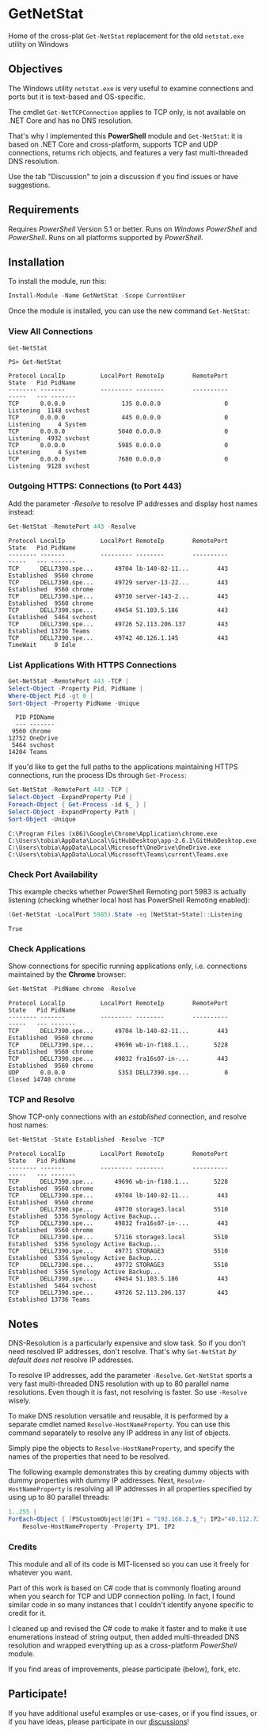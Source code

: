 # GetNetStat
Home of the cross-plat `Get-NetStat` replacement for the old `netstat.exe` utility on Windows

## Objectives

The Windows utility `netstat.exe` is very useful to examine connections and ports but it is text-based and OS-specific.

The cmdlet `Get-NetTCPConnection` applies to TCP only, is not available on .NET Core and has no DNS resolution.

That's why I implemented this **PowerShell** module and `Get-NetStat`: it is based on .NET Core and cross-platform, supports TCP and UDP connections, returns rich objects, and features a very fast multi-threaded DNS resolution.

Use the tab "Discussion" to join a discussion if you find issues or have suggestions.

## Requirements

Requires *PowerShell* Version 5.1 or better. Runs on *Windows PowerShell* and *PowerShell*. Runs on all platforms supported by *PowerShell*.

## Installation

To install the module, run this:

```powershell
Install-Module -Name GetNetStat -Scope CurrentUser
```

Once the module is installed, you can use the new command `Get-NetStat`:

### View All Connections

```powershell
Get-NetStat
```

```
PS> Get-NetStat

Protocol LocalIp          LocalPort RemoteIp        RemotePort           State   Pid PidName
-------- -------          --------- --------        ----------           -----   --- -------
TCP      0.0.0.0                135 0.0.0.0                  0       Listening  1148 svchost
TCP      0.0.0.0                445 0.0.0.0                  0       Listening     4 System
TCP      0.0.0.0               5040 0.0.0.0                  0       Listening  4932 svchost
TCP      0.0.0.0               5985 0.0.0.0                  0       Listening     4 System
TCP      0.0.0.0               7680 0.0.0.0                  0       Listening  9128 svchost
```

### Outgoing HTTPS: Connections (to Port 443)

Add the parameter *-Resolve* to resolve IP addresses and display host names instead:

```powershell
Get-NetStat -RemotePort 443 -Resolve
```

```
Protocol LocalIp          LocalPort RemoteIp        RemotePort           State   Pid PidName
-------- -------          --------- --------        ----------           -----   --- -------
TCP      DELL7390.spe...      49704 lb-140-82-11...        443     Established  9560 chrome
TCP      DELL7390.spe...      49729 server-13-22...        443     Established  9560 chrome
TCP      DELL7390.spe...      49730 server-143-2...        443     Established  9560 chrome
TCP      DELL7390.spe...      49454 51.103.5.186           443     Established  5464 svchost
TCP      DELL7390.spe...      49726 52.113.206.137         443     Established 13736 Teams
TCP      DELL7390.spe...      49742 40.126.1.145           443        TimeWait     0 Idle
```

### List Applications With HTTPS Connections

```powershell
Get-NetStat -RemotePort 443 -TCP | 
Select-Object -Property Pid, PidName | 
Where-Object Pid -gt 0 | 
Sort-Object -Property PidName -Unique
```

```
  PID PIDName
  --- -------
 9560 chrome
12752 OneDrive
 5464 svchost
14204 Teams
```

If you'd like to get the full paths to the applications maintaining HTTPS connections, run the process IDs through `Get-Process`:

```powershell
Get-NetStat -RemotePort 443 -TCP | 
Select-Object -ExpandProperty Pid | 
Foreach-Object { Get-Process -id $_ } | 
Select-Object -ExpandProperty Path | 
Sort-Object -Unique
```

```
C:\Program Files (x86)\Google\Chrome\Application\chrome.exe
C:\Users\tobia\AppData\Local\GitHubDesktop\app-2.6.1\GitHubDesktop.exe
C:\Users\tobia\AppData\Local\Microsoft\OneDrive\OneDrive.exe
C:\Users\tobia\AppData\Local\Microsoft\Teams\current\Teams.exe
```

### Check Port Availability

This example checks whether PowerShell Remoting port 5983 is actually listening (checking whether local host has PowerShell Remoting enabled):

```powershell
(Get-NetStat -LocalPort 5985).State -eq [NetStat+State]::Listening
```

```
True
```

### Check Applications

Show connections for specific running applications only, i.e. connections maintained by the **Chrome** browser:

```powershell
Get-NetStat -PidName chrome -Resolve
```

```
Protocol LocalIp          LocalPort RemoteIp        RemotePort           State   Pid PidName
-------- -------          --------- --------        ----------           -----   --- -------
TCP      DELL7390.spe...      49704 lb-140-82-11...        443     Established  9560 chrome
TCP      DELL7390.spe...      49696 wb-in-f188.1...       5228     Established  9560 chrome
TCP      DELL7390.spe...      49832 fra16s07-in-...        443     Established  9560 chrome
UDP      0.0.0.0               5353 DELL7390.spe...          0          Closed 14740 chrome
```

### TCP and Resolve

Show TCP-only connections with an *established* connection, and resolve host names:

```powershell
Get-NetStat -State Established -Resolve -TCP
```

```
Protocol LocalIp          LocalPort RemoteIp        RemotePort           State   Pid PidName
-------- -------          --------- --------        ----------           -----   --- -------
TCP      DELL7390.spe...      49696 wb-in-f188.1...       5228     Established  9560 chrome
TCP      DELL7390.spe...      49704 lb-140-82-11...        443     Established  9560 chrome
TCP      DELL7390.spe...      49770 storage3.local        5510     Established  5356 Synology Active Backup...
TCP      DELL7390.spe...      49832 fra16s07-in-...        443     Established  9560 chrome
TCP      DELL7390.spe...      57116 storage3.local        5510     Established  5356 Synology Active Backup...
TCP      DELL7390.spe...      49771 STORAGE3              5510     Established  5356 Synology Active Backup...
TCP      DELL7390.spe...      49772 STORAGE3              5510     Established  5356 Synology Active Backup...
TCP      DELL7390.spe...      49454 51.103.5.186           443     Established  5464 svchost
TCP      DELL7390.spe...      49726 52.113.206.137         443     Established 13736 Teams
```

## Notes

DNS-Resolution is a particularly expensive and slow task. So if you don't need resolved IP addresses, don't resolve. That's why `Get-NetStat` *by default does not* resolve IP addresses.

To resolve IP addresses, add the parameter `-Resolve`.  `Get-NetStat` sports a very fast multi-threaded DNS resolution with up to 80 parallel name resolutions. Even though it is fast, not resolving is faster. So use `-Resolve` wisely.

To make DNS resolution versatile and reusable, it is performed by a separate cmdlet named `Resolve-HostNameProperty`. You can use this command separately to resolve any IP address in any list of objects.

Simply pipe the objects to `Resolve-HostNameProperty`, and specify the names of the properties that need to be resolved.

The following example demonstrates this by creating dummy objects with dummy properties with dummy IP addresses. Next, `Resolve-HostNameProperty` is resolving all IP addresses in all properties specified by using up to 80 parallel threads:

```powershell
1..255 | 
ForEach-Object { [PSCustomObject]@{IP1 = "192.168.2.$_"; IP2="40.112.72.$_"}} |
    Resolve-HostNameProperty -Property IP1, IP2
```

### Credits

This module and all of its code is MIT-licensed so you can use it freely for whatever you want.

Part of this work is based on C# code that is commonly floating around when you search for TCP and UDP connection polling. In fact, I found similar code in so many instances that I couldn't identify anyone specific to credit for it.

I cleaned up and revised the C# code to make it faster and to make it use enumerations instead of string output, then added multi-threaded DNS resolution and wrapped everything up as a cross-platform *PowerShell* module.

If you find areas of improvements, please participate (below), fork, etc. 



## Participate!

If you have additional useful examples or use-cases, or if you find issues, or if you have ideas, please participate in our [discussions](https://github.com/TobiasPSP/GetNetStat/discussions)!



